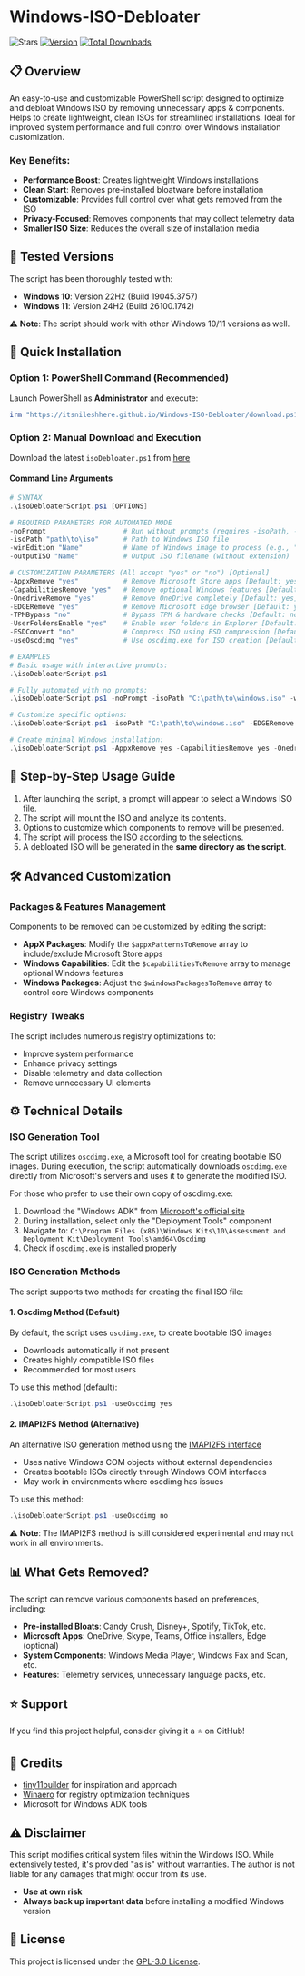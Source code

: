 # Windows-ISO-Debloater

![Stars](https://img.shields.io/github/stars/itsNileshHere/Windows-ISO-Debloater?style=for-the-badge)
[![Version](https://img.shields.io/github/v/release/itsNileshHere/Windows-ISO-Debloater?color=%230567ff&label=Latest%20Release&style=for-the-badge)](https://github.com/itsNileshHere/Windows-ISO-Debloater/releases/latest)
[![Total Downloads](https://img.shields.io/github/downloads/itsNileshHere/Windows-ISO-Debloater/total?label=Total%20Downloads&style=for-the-badge)](https://github.com/itsNileshHere/Windows-ISO-Debloater/releases/latest)

## 📋 Overview

An easy-to-use and customizable PowerShell script designed to optimize and debloat Windows ISO by removing unnecessary apps & components. Helps to create lightweight, clean ISOs for streamlined installations. Ideal for improved system performance and full control over Windows installation customization.

### Key Benefits:
- **Performance Boost**: Creates lightweight Windows installations
- **Clean Start**: Removes pre-installed bloatware before installation
- **Customizable**: Provides full control over what gets removed from the ISO
- **Privacy-Focused**: Removes components that may collect telemetry data
- **Smaller ISO Size**: Reduces the overall size of installation media

## 🧪 Tested Versions

The script has been thoroughly tested with:

- **Windows 10**: Version 22H2 (Build 19045.3757)
- **Windows 11**: Version 24H2 (Build 26100.1742)

⚠️ **Note**: The script should work with other Windows 10/11 versions as well.

## 🚀 Quick Installation

### Option 1: PowerShell Command (Recommended)

Launch PowerShell as **Administrator** and execute:

```powershell
irm "https://itsnileshhere.github.io/Windows-ISO-Debloater/download.ps1" | iex
```

### Option 2: Manual Download and Execution

Download the latest `isoDebloater.ps1` from [here](https://github.com/itsNileshHere/Windows-ISO-Debloater/releases/latest)

#### Command Line Arguments

```powershell
# SYNTAX
.\isoDebloaterScript.ps1 [OPTIONS]

# REQUIRED PARAMETERS FOR AUTOMATED MODE
-noPrompt                   # Run without prompts (requires -isoPath, -winEdition, -outputISO)
-isoPath "path\to\iso"      # Path to Windows ISO file
-winEdition "Name"          # Name of Windows image to process (e.g., "Windows 11 Pro")
-outputISO "Name"           # Output ISO filename (without extension)

# CUSTOMIZATION PARAMETERS (All accept "yes" or "no") [Optional]
-AppxRemove "yes"           # Remove Microsoft Store apps [Default: yes]
-CapabilitiesRemove "yes"   # Remove optional Windows features [Default: yes]
-OnedriveRemove "yes"       # Remove OneDrive completely [Default: yes]
-EDGERemove "yes"           # Remove Microsoft Edge browser [Default: yes]
-TPMBypass "no"             # Bypass TPM & hardware checks [Default: no]
-UserFoldersEnable "yes"    # Enable user folders in Explorer [Default: yes]
-ESDConvert "no"            # Compress ISO using ESD compression [Default: no]
-useOscdimg "yes"           # Use oscdimg.exe for ISO creation [Default: yes]

# EXAMPLES
# Basic usage with interactive prompts:
.\isoDebloaterScript.ps1

# Fully automated with no prompts:
.\isoDebloaterScript.ps1 -noPrompt -isoPath "C:\path\to\windows.iso" -winEdition "Windows 11 Pro" -outputISO "Win11Debloat.iso"

# Customize specific options:
.\isoDebloaterScript.ps1 -isoPath "C:\path\to\windows.iso" -EDGERemove no -TPMBypass yes

# Create minimal Windows installation:
.\isoDebloaterScript.ps1 -AppxRemove yes -CapabilitiesRemove yes -OnedriveRemove yes -EDGERemove yes -ESDConvert yes
```

## 📝 Step-by-Step Usage Guide

1. After launching the script, a prompt will appear to select a Windows ISO file.
2. The script will mount the ISO and analyze its contents.
3. Options to customize which components to remove will be presented.
4. The script will process the ISO according to the selections.
5. A debloated ISO will be generated in the **same directory as the script**.

## 🛠️ Advanced Customization

### Packages & Features Management

Components to be removed can be customized by editing the script:

- **AppX Packages**: Modify the `$appxPatternsToRemove` array to include/exclude Microsoft Store apps
- **Windows Capabilities**: Edit the `$capabilitiesToRemove` array to manage optional Windows features
- **Windows Packages**: Adjust the `$windowsPackagesToRemove` array to control core Windows components

### Registry Tweaks

The script includes numerous registry optimizations to:
- Improve system performance
- Enhance privacy settings
- Disable telemetry and data collection
- Remove unnecessary UI elements

## ⚙️ Technical Details

### ISO Generation Tool

The script utilizes `oscdimg.exe`, a Microsoft tool for creating bootable ISO images. During execution, the script automatically downloads `oscdimg.exe` directly from Microsoft's servers and uses it to generate the modified ISO.

For those who prefer to use their own copy of oscdimg.exe:

1. Download the "Windows ADK" from [Microsoft's official site](https://learn.microsoft.com/en-us/windows-hardware/get-started/adk-install)
2. During installation, select only the "Deployment Tools" component
3. Navigate to: `C:\Program Files (x86)\Windows Kits\10\Assessment and Deployment Kit\Deployment Tools\amd64\Oscdimg`
4. Check if `oscdimg.exe` is installed properly

### ISO Generation Methods

The script supports two methods for creating the final ISO file:

#### 1. Oscdimg Method (Default)

By default, the script uses `oscdimg.exe`, to create bootable ISO images
- Downloads automatically if not present
- Creates highly compatible ISO files
- Recommended for most users

To use this method (default):
```powershell
.\isoDebloaterScript.ps1 -useOscdimg yes
```

#### 2. IMAPI2FS Method (Alternative)

An alternative ISO generation method using the [IMAPI2FS interface](https://learn.microsoft.com/en-us/windows/win32/api/_imapi/)
- Uses native Windows COM objects without external dependencies
- Creates bootable ISOs directly through Windows COM interfaces
- May work in environments where oscdimg has issues

To use this method:
```powershell
.\isoDebloaterScript.ps1 -useOscdimg no
```

⚠️ **Note**: The IMAPI2FS method is still considered experimental and may not work in all environments.

## 📊 What Gets Removed?

The script can remove various components based on preferences, including:

- **Pre-installed Bloats**: Candy Crush, Disney+, Spotify, TikTok, etc.
- **Microsoft Apps**: OneDrive, Skype, Teams, Office installers, Edge (optional)
- **System Components**: Windows Media Player, Windows Fax and Scan, etc.
- **Features**: Telemetry services, unnecessary language packs, etc.

## ⭐ Support

If you find this project helpful, consider giving it a ⭐ on GitHub!

## 🌟 Credits

- [tiny11builder](https://github.com/ntdevlabs/tiny11builder) for inspiration and approach
- [Winaero](https://winaero.com/) for registry optimization techniques
- Microsoft for Windows ADK tools

## ⚠️ Disclaimer

This script modifies critical system files within the Windows ISO. While extensively tested, it's provided "as is" without warranties. The author is not liable for any damages that might occur from its use.

- **Use at own risk**
- **Always back up important data** before installing a modified Windows version

## 📜 License

This project is licensed under the [GPL-3.0 License](https://github.com/itsNileshHere/Windows-ISO-Debloater/blob/main/LICENSE).
